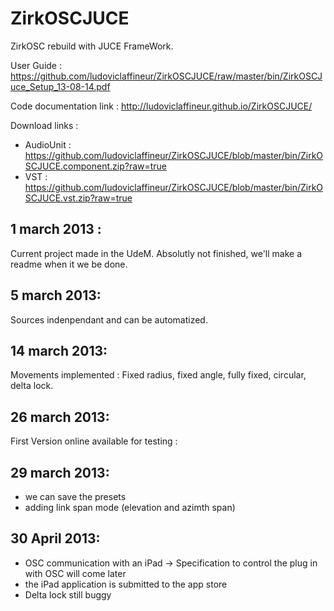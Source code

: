 ZirkOSCJUCE
===========

ZirkOSC rebuild with JUCE FrameWork.

User Guide : https://github.com/ludoviclaffineur/ZirkOSCJUCE/raw/master/bin/ZirkOSCJuce_Setup_13-08-14.pdf

Code documentation link : http://ludoviclaffineur.github.io/ZirkOSCJUCE/

Download links :

- AudioUnit :
			https://github.com/ludoviclaffineur/ZirkOSCJUCE/blob/master/bin/ZirkOSCJUCE.component.zip?raw=true
- VST :
			https://github.com/ludoviclaffineur/ZirkOSCJUCE/blob/master/bin/ZirkOSCJUCE.vst.zip?raw=true


1 march 2013 :
--------------
Current project made in the UdeM. Absolutly not finished, we'll make a readme when it we be done.

5 march 2013:
-------------
Sources indenpendant and can be automatized.

14 march 2013:
--------------
Movements implemented : Fixed radius, fixed angle, fully fixed, circular, delta lock.

26 march 2013:
--------------
First Version online available for testing :

29 march 2013:
--------------
 - we can save the presets
 - adding link span mode (elevation and azimth span)

30 April 2013:
--------------
 - OSC communication with an iPad -> Specification to control the plug in with OSC will come later
 - the iPad application is submitted to the app store
 - Delta lock still buggy
